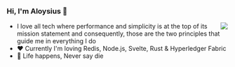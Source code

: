 ### Hi, I'm Aloysius 👋

<img align="right" src="https://api.accredible.com/v1/frontend/credential_website_embed_image/badge/21061676"/>

- I love all tech where performance and simplicity is at the top of its mission statement and consequently, those are the two principles that guide me in everything I do
- ❤️ Currently I'm loving Redis, Node.js, Svelte, Rust & Hyperledger Fabric
- 🌟 Life happens, Never say die 
